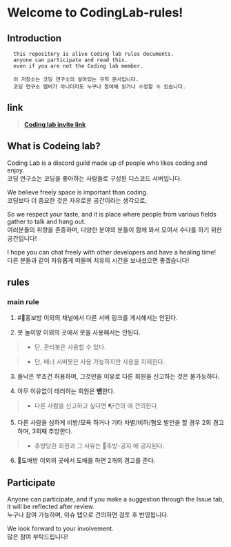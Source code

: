 # Welcome to CodingLab-rules!

## Introduction
```
  this repository is alive Coding lab rules documents.
  anyone can participate and read this.
  even if you are not the Coding lab member.

  이 저장소는 코딩 연구소의 살아있는 규칙 문서입니다.
  코딩 연구소 멤버가 아니더라도 누구나 참여해 읽거나 수정할 수 있습니다.
```

## link
>**[Coding lab invite link](https://discord.gg/UXHqMFm, "codeing lab invite link")**

## What is Codeing lab?

Coding Lab is a  discord guild made up of people who likes coding and enjoy.   
코딩 연구소는 코딩을 좋아하는 사람들로 구성된 디스코드 서버입니다.

We believe freely space is important than coding.   
코딩보다 더 중요한 것은 자유로운 공간이라는 생각으로,

So we respect your taste, and it is place where people from various fields gather to talk and hang out.   
여러분들의 취향을 존중하며, 다양한 분야의 분들이 함께 와서 모여서 수다를 하기 위한 공간입니다!

I hope you can chat freely with other developers and have a healing time!   
다른 분들과 같이 자유롭게 떠들며 치유의 시간을 보내셨으면 좋겠습니다!

## rules

### main rule

1. #📡홍보방 이외의 채널에서 다른 서버 링크를 게시해서는 안된다.

2. 봇 놀이방 이외의 곳에서 봇을 사용해서는 안된다.

>+ 단, 관리봇은 사용할 수 있다.

>+ 단, 배너 서버봇은 사용 가능하지만 사용을 자제한다.

3. 들낙은 무조건 허용하며, 그것만을 이유로 다른 회원을 신고하는 것은 불가능하다.

4. 아무 이유없이 테러하는 회원은 **밴**한다.

>+ 다른 사람을 신고하고 싶다면 📭건의 에 건의한다

5. 다른 사람을 심하게 비방/모욕 하거나 기타 차별/비하/혐오 발언을 할 경우 2회 경고하며, 3회째 추방한다.

>+ 추방당한 회원과 그 사유는 📌추방-공지 에 공지된다.

6. 💨도배방 이외의 곳에서 도배를 하면 2개의 경고를 준다.

## Participate

Anyone can participate, and if you make a suggestion through the Issue tab, it will be reflected after review.   
누구나 참여 가능하며, 이슈 탭으로 건의하면 검토 후 반영됩니다.

We look forward to your involvement.   
많은 참여 부탁드립니다!
